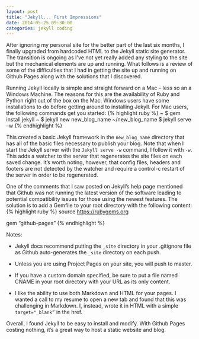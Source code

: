 ```yaml
---
layout: post
title: "Jekyll... First Impressions"
date: 2014-05-25 09:30:00
categories: jekyll coding
---
```


After ignoring my personal site for the better part of the last six months, I finally upgraded from hardcoded HTML to the Jekyll static site generator. The transition is ongoing as I've not yet really added any styling to the site but the mechanical elements are up and running. What follows is a review of some of the difficulties that I had in getting the site up and running on Github Pages along with the solutions that I discovered.

Running Jekyll locally is simple and straight forward on a Mac – less so an a Windows Machine. The reasons for this are the availability of Ruby and Python right out of the box on the Mac. Windows users have some installations to do before getting around to installing Jekyll. For Mac users, the following commands get you started:
{% highlight ruby %}
~ $ gem install jekyll
~ $ jekyll new new_blog_name
~/new_blog_name $ jekyll serve –w
{% endhighlight %}

This created a basic Jekyll framework in the `new_blog_name` directory that has all of the basic files necessary to publish your blog. Note that when I start the Jekyll server with the `Jekyll serve -w` command, I follow it with `-w`. This adds a watcher to the server that regenerates the site files on each saved change. It’s worth noting, however, that config files, headers and footers are not detected by the watcher and require a control-c restart of the server in order to be regenerated.

One of the comments that I saw posted on Jekyll’s help page mentioned that Github was not running the latest version of the software leading to potential compatibility issues for those using the newest features. The solution is to add a Gemfile to your root directory with the following content:
{% highlight ruby %}
source https://rubygems.org

gem “github-pages”
{% endhighlight %}

Notes:

*  Jekyll docs recommend putting the `_site` directory in your .gitignore file as Github auto-generates the `_site` directory on each push.

*  Unless you are using Project Pages on your site, you will push to master.

*  If you have a custom domain specified, be sure to put a file named CNAME in your root directory with your URL as its only content.

*  I like the ability to use both Markdown and HTML  for your pages. I wanted a call to my resume to open a new tab and found that this was challenging in Markdown. I, instead, wrote it in HTML with a simple `target="_blank”` in the href.

Overall, I found Jekyll to be easy to install and modify. With Github Pages costing nothing, it’s a great way to host a static website and blog.
